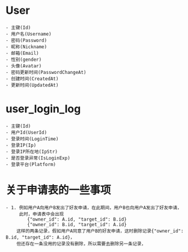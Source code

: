 # User 
    - 主键(Id)
    - 用户名(Username)
    - 密码(Password)
    - 昵称(Nickname)
    - 邮箱(Email)
    - 性别(gender)
    - 头像(Avatar)
    - 密码更新时间(PasswordChangeAt)
    - 创建时间(CreatedAt)
    - 更新时间(UpdatedAt)

# user_login_log
    - 主键(Id)
    - 用户Id(UserId)
    - 登录时间(LoginTime)
    - 登录IP(Ip)
    - 登录IP所在地(IpStr)
    - 是否登录异常(IsLoginExp)
    - 登录平台(Platform)


# 关于申请表的一些事项
    - 1. 例如用户A向用户B发出了好友申请，在此期间，用户B也向用户A发出了好友申请，
         此时，申请表中会出现
            {"owner_id": A.id, "target_id": B.id}
            {"owner_id": B.id, "target_id": A.id}
        这样的两条记录，假如用户A同意了用户B的好友申请，这时删除记录{"owner_id": B.id, "target_id": A.id}，
        但还存在一条没用的记录没有删除，所以需要去删除另一条记录，